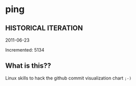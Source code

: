 # ping

## HISTORICAL ITERATION
2011-06-23

Incremented: 5134

## What is this?? 
Linux skills to hack the github commit visualization chart `;-)`
